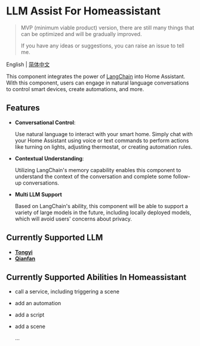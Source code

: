 # LLM Assist For Homeassistant
>MVP (minimum viable product) version, there are still many things that can be optimized and will be gradually improved.
>
>If you have any ideas or suggestions, you can raise an issue to tell me.

English | [简体中文](README_zh.md)

This component integrates the power of [LangChain](https://github.com/langchain-ai/langchain) into Home Assistant.
With this component, users can engage in natural language conversations to control smart devices, create automations, and more.

## Features
- **Conversational Control**: 

  Use natural language to interact with your smart home. Simply chat with your Home Assistant using voice or text commands to perform actions like turning on lights, adjusting thermostat, or creating automation rules.
- **Contextual Understanding**: 

  Utilizing LangChain's memory capability enables this component to understand the context of the conversation and complete some follow-up conversations.
- **Multi LLM Support**

  Based on LangChain's ability, this component will be able to support a variety of large models in the future, including locally deployed models, which will avoid users' concerns about privacy.

## Currently Supported LLM
- [**Tongyi**](https://tongyi.aliyun.com/)
- [**Qianfan**](https://cloud.baidu.com/product/wenxinworkshop)

## Currently Supported Abilities In Homeassistant
- call a service, including triggering a scene
- add an automation
- add a script
- add a scene

  ...